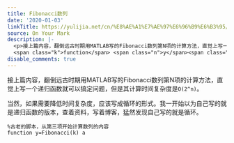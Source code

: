 ```yaml
---
title: Fibonacci数列
date: '2020-01-03'
linkTitle: https://yulijia.net/cn/%E8%AE%A1%E7%AE%97%E6%96%B9%E6%B3%95/2020/01/03/Fibonacci-sequence.html
source: On Your Mark
description: |-
  <p>接上篇内容，翻倒远古时期用MATLAB写的Fibonacci数列第N项的计算方法，直觉上写一个递归函数就可以搞定问题，但是其计算时间复杂度是<code>O(2^n)</code>。</p> <p>当然，如果需要降低时间复杂度，应该写成循环的形式。我一开始以为自己写的就是递归函数的版本，查着资料，写着博客，猛然发现自己写的就是循环。</p> <div class="language-matlab highlighter-rouge"><div class="highlight"><pre class="highlight"><code><span class="c1">%古老的脚本，从第三项开始计算数列的内容</span>
  <span class="k">function</span> <span class="n">y</span><span class="o">=</span><span class="n">Fibonacci</span><span class="p">(</span><span class="n">k</span><span class="p">)</span> <span class="n">a</span><span  ...
disable_comments: true
---
```

<p>接上篇内容，翻倒远古时期用MATLAB写的Fibonacci数列第N项的计算方法，直觉上写一个递归函数就可以搞定问题，但是其计算时间复杂度是<code>O(2^n)</code>。</p> <p>当然，如果需要降低时间复杂度，应该写成循环的形式。我一开始以为自己写的就是递归函数的版本，查着资料，写着博客，猛然发现自己写的就是循环。</p> <div class="language-matlab highlighter-rouge"><div class="highlight"><pre class="highlight"><code><span class="c1">%古老的脚本，从第三项开始计算数列的内容</span>
<span class="k">function</span> <span class="n">y</span><span class="o">=</span><span class="n">Fibonacci</span><span class="p">(</span><span class="n">k</span><span class="p">)</span> <span class="n">a</span><span  ...